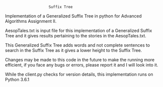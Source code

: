 						Suffix Tree

Implementation of a Generalized Suffix Tree in python for Advanced Algorithms Assignment II. 

AesopTales.txt is input file for this implementation of a Generalized Suffix Tree and it gives results pertaining to the stories
in the AesopTales.txt.

This Generalized Suffix Tree adds words and not complete sentences to search in the Suffix Tree as it gives a lower height to the
Suffix Tree.

Changes may be made to this code in the future to make the running more efficient, if you face any bugs or errors, please report it
and I will look into it.

While the client.py checks for version details, this implementation runs on Python 3.6.1

